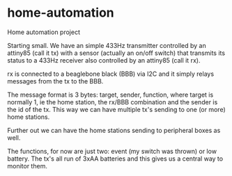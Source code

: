 # home-automation
Home automation project

Starting small. We have an simple 433Hz transmitter controlled by an attiny85 (call it tx) with a sensor (actually an on/off switch) that transmits its status to a 433Hz receiver also controlled by an attiny85 (call it rx).

rx is connected to a beaglebone black (BBB) via I2C and it simply relays messages from the tx to the BBB.

The message format is 3 bytes: target, sender, function, where target is normally 1, ie the home station, the rx/BBB combination and the sender is the id of the tx. This way we can have multiple tx's sending to one (or more) home stations.

Further out we can have the home stations sending to peripheral boxes as well.

The functions, for now are just two: event (my switch was thrown) or low battery. The tx's all run of 3xAA batteries and this gives us a central way to monitor them.


